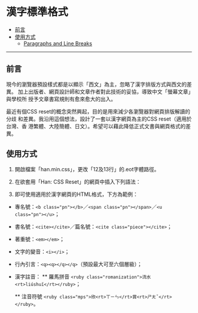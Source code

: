 漢字標準格式
================

*   [前言](#qianyan)
*   [使用方式](#shiyong_fangshi)
    *   [Paragraphs and Line Breaks](#p)


* * *

<h2 id="qianyan">前言</h2>
現今的瀏覽器預設樣式都是以顯示「西文」為主，忽略了漢字排版方式與西文的差異。
加上出版者、網頁設計師和文章作者對此技術的妥協，導致中文「螢幕文章」與學校所
授予文章書寫規則有愈來愈大的出入。

最近有個CSS reset的概念突然興起，目的是用來減少各瀏覽器對網頁排版解讀的分歧
和差異。我沿用這個想法，設計了一套以漢字網頁為主的CSS reset（適用於台灣、香
港繁體、大陸簡體、日文）。希望可以藉此降低正式文書與網頁格式的差異。

<h2 id="shiyong_fangshi">使用方式</h2>

1. 開啟檔案「han.min.css」，更改「12及13行」的.eot字體路徑。


2. 在欲套用「Han: CSS Reset」的網頁中插入下列語法：

    <link rel="stylesheet" media="all" href="./css/han.min.css">
    <script src="http://ajax.googleapis.com/ajax/libs/jquery/1.5/jquery.min.js"></script>
    <script src="./js/han.min.js"></script>


3. 即可使用適用於漢字網頁的HTML格式，下方為範例：

  * 專名號：`<b class="pn"></b>`／`<span class="pn"></span>`／`<u class="pn"></u>`；
  * 書名號：`<cite></cite>`／篇名號：`<cite class="piece"></cite>`；
  * 著重號：`<em></em>`；
  * 文字的變音：`<i></i>`；
  * 行內引言：`<q><q></q></q>`（預設最大可至六個層級）；
  * 漢字註音：
    ** 羅馬拼音
    `<ruby class="romanization">流水<rt>liúshuĭ</rt></ruby>`；

    ** 注音符號
    `<ruby class="mps">欣<rt>ㄒㄧㄣ</rt>賞<rt>ㄕㄤˇ</rt></ruby>`。




